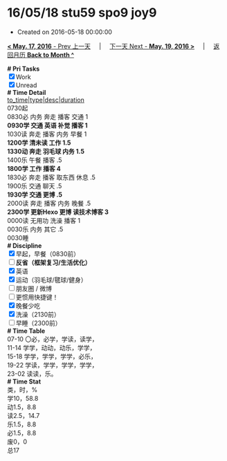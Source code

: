 # 16/05/18 stu59 spo9 joy9

- Created on 2016-05-18 00:00:00

[**< May. 17, 2016** - Prev 上一天](/lifelogs/2016/05/d17.md) &nbsp; &nbsp; | &nbsp; &nbsp; [下一天 Next - **May. 19, 2016 >**](/lifelogs/2016/05/d19.md) &nbsp; &nbsp; |  &nbsp; &nbsp; [返回月历 **Back to Month ^**](/lifelogs/2016/05/index.md)
<br/><div><b># Pri Tasks</b></div><div><input checked="true" type="checkbox"/>Work</div><div><input checked="true" type="checkbox"/>Unread</div><div><b># Time Detail</b></div><div><u>to_time|type|desc|duration</u></div><div>0730起</div><div>0830必 内务 奔走 播客 交通 1</div><div><b>0930学 交通 英语 补觉 播客 1</b></div><div>1030读 奔走 播客 内务 早餐 1</div><div><b>1200学 清未读 工作 1.5</b></div><div><b>1330动 奔走 羽毛球 内务 1.5</b></div><div>1400乐 午餐 播客 .5</div><div><b>1800学 工作 播客 4</b></div><div>1830必 奔走 播客 取东西 休息 .5</div><div>1900乐 交通 聊天 .5</div><div><b>1930学 交通 更博 .5</b></div><div>2000读 奔走 播客 内务 晚餐 .5</div><div><b>2300学 更新Hexo 更博 读技术博客 3</b></div><div>0000读 无用功 洗澡 播客 1</div><div>0030乐 内务 其它 .5</div><div>0030睡</div><div><b># Discipline</b></div><div><input checked="true" type="checkbox"/>早起，早餐（0830前）</div><div><b><input type="checkbox"/></b><b>反省（框架复习/生活优化）</b></div><div><input checked="true" type="checkbox"/>英语</div><div><input checked="true" type="checkbox"/>运动（羽毛球/毽球/健身）</div><div><input type="checkbox"/>朋友圈 / 微博</div><div><input type="checkbox"/>更惯用快捷键！</div><div><input checked="true" type="checkbox"/>晚餐少吃</div><div><input checked="true" type="checkbox"/>洗澡（2130前）</div><div><input type="checkbox"/>早睡（2300前）</div><div><b># Time Table</b></div><div>07-10 〇必，必学，学读，读学，</div><div>11-14 学学，动动，动乐，学学，</div><div>15-18 学学，学学，学学，必乐，</div><div>19-22 学读，学学，学学，学学，</div><div>23-02 读读，乐。</div><div><b># Time Stat</b></div><div>类，时，%</div><div>学10，58.8</div><div>动1.5，8.8</div><div>读2.5，14.7</div><div>乐1.5，8.8</div><div>必1.5，8.8</div><div>废0，0</div><div>总17</div>
